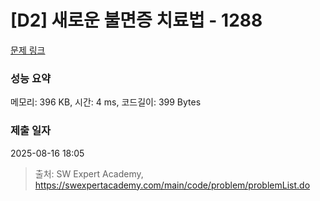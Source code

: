# [D2] 새로운 불면증 치료법 - 1288 

[문제 링크](https://swexpertacademy.com/main/code/problem/problemDetail.do?contestProbId=AV18_yw6I9MCFAZN) 

### 성능 요약

메모리: 396 KB, 시간: 4 ms, 코드길이: 399 Bytes

### 제출 일자

2025-08-16 18:05



> 출처: SW Expert Academy, https://swexpertacademy.com/main/code/problem/problemList.do